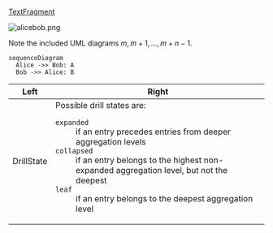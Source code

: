 [TextFragment](./vocab.xml#L4:~:text=<Function%20Name="-,TextFragment,-")

![alicebob.png](../generated/alicebob.png)

Note the included UML diagrams $m, m+1, \ldots, m+n-1$.

```mermaid
sequenceDiagram
  Alice ->> Bob: A
  Bob ->> Alice: B
```

Left|Right
----|-----
DrillState|Possible drill states are: <dl><dt>`expanded` <dd>if an entry precedes entries from deeper aggregation levels <dt>`collapsed` <dd>if an entry belongs to the highest non-expanded aggregation level, but not the deepest <dt>`leaf` <dd>if an entry belongs to the deepest aggregation level</dl>